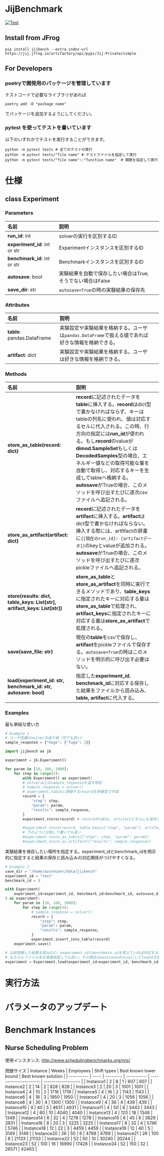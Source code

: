 # JijBenchmark

[![Test](https://github.com/Jij-Inc/JijBenchmark/actions/workflows/python-test.yml/badge.svg)](https://github.com/Jij-Inc/JijBenchmark/actions/workflows/python-test.yml)
## Install from JFrog
```shell
pip install jijbench --extra-index-url https://jij.jfrog.io/artifactory/api/pypi/Jij-Private/simple
```

## For Developers

### poetryで開発用のパッケージを管理しています

テストコードで必要なライブラリがあれば

```shell
poetry add -D "package name"
```

でパッケージを追加するようにしてください。

### pytest を使ってテストを書いています

以下のいずれかでテストを実行することができます。

```shell
python -m pytest tests # 全てのテストの実行
python -m pytest tests/"file name" # テストファイルを指定して実行
python -m pytest tests/"file name"::"function name"  # 関数を指定して実行
```



# 仕様
## **class Experiment**
### **Parameters**
|名前|説明||
|:---|:---|:---|
|**run_id**: int|solverの実行を区別するID|
|**experiment_id**: int or str |Experimentインスタンスを区別するID|
|**benchmark_id**: int or str|Benchmarkインスタンスを区別するID|
|**autosave**: bool|実験結果を自動で保存したい場合はTrue,そうでない場合はFalse|
|**save_dir**: str|`autosave=True`の時の実験結果の保存先|

### **Attributes**
|名前|説明||
|:---|:---|:---|
|**table**: pandas.DataFrame|実験設定や実験結果を格納する。ユーザは`pandas.DataFrame`で扱える値であれば好きな情報を格納できる。||
|**artifact**: dict|実験設定や実験結果を格納する。ユーザは好きな情報を格納できる。||

### **Methods**
|名前|説明||
|:---|:---|:---|
|**store_as_table(record: dict)**|**record**に記述されたデータを**table**に挿入する。**record**はdict型で書かなければならず、キーはtableの列名に使われ、値は対応するセルに代入される。この時、行方向の指定には**run_id**が使われる。もし**record**のvalueが**dimod.SampleSet**もしくは**DecodedSamples**型の場合、エネルギー値などの取得可能な量を自動で取得し、対応するキーを生成してtableへ格納する。**autosave**がTrueの場合、このメソッドを呼び出すたびに逐次csvファイルへ追記される。||
|**store_as_artifact(artifact: dict)**|**record**に記述されたデータを**artifact**に挿入する。**artifact**はdict型で書かなければならない。挿入する際には、artfifactの辞書に`{[現在のrun_id]: [artifactデータ]}`のkeyとvalueが追加される。**autosave**がTrueの場合、このメソッドを呼び出すたびに逐次pickleファイルへ追記される。||
|**store(results: dict, table_keys: List[str], artifact_keys: List[str])**|**store_as_table**と**store_as_artifact**を同時に実行できるメソッドであり、**table_keys**に指定されたキーに対応する量は**store_as_table**で処理され、**artifact_keys**に指定されたキーに対応する量は**store_as_artifact**で処理される。||
|**save(save_file: str)**|現在の**table**をcsvで保存し、**artifact**をpickleファイルで保存する。`autosave=True`の時はこのメソッドを明示的に呼び出す必要はない。
|**load(experiment_id: str, benchmark_id: str, autosave: bool)**|指定した**experiment_id**, **benchmark_id**に対応する保存した結果をファイルから読み込み、**table, artifact**に代入する。||

### **Examples**
最も単純な使い方
```python
# Example 1
# ユーザ定義のsolverの返り値（何でも良い）
sample_response = {"hoge": {"fuga": 1}}

import jijbench as jb

experiment = jb.Experiment()

for param in [10, 100, 1000]:
    for step in range(3):
        with Experiment() as experiment:
        # solverは上のsample_responseを返す想定
        # sample_response = solver()
        # experiment.tableに登録するrecordを辞書型で作成
        record = {
            "step": step,
            "param": param,
            "results": sample_response,
        }
        experiment.store(record) # recordがtable, artifactどちらにも保存される

        #experiment.store(record, table_keys=["step", "param"], artifact_keys=["results"]) # step, paramはtableに、resultsはartifactに保存される。
        # 下のように分割して書いても良い
        #experiment.store_as_table({"step": step, "param": param}) 
        #experiment.store_as_artifact({"results": sample_response})  

```
実験結果を保存したい場所を指定する。experiment_idとbenchmark_idを明示的に指定すると結果の保存と読み込みの対応関係がつけやすくなる。
```python
# Example 2
save_dir = "/home/azureuser/data/jijbench"
experiment_id = "test"
benchmark_id = 0

with Experiment(
    experiment_id=experiment_id, benchmark_id=benchmark_id, autosave_dir=save_dir
) as experiment:
    for param in [10, 100, 1000]:
        for step in range(3):
            # sample_response = solver()
            record = {
                "step": step,
                "param": param,
                "results": sample_response,
            }
            experiment.insert_into_table(record)
    experiment.save()

# 以前実験した結果を読み込む。experiment_idとbenchmark_idを覚えていれば対応する実験を読み込める。
# もちろんファイル名を直接指定しても良い。その場合はautosave=Falseにしてloadの引数でファイル名を指定する。
experiment = Experiment.load(experiment_id=experiment_id, benchmark_id=benchmark_id, autosave_dir=save_dir)
```

# 実行方法
# パラメータのアップデート

# Benchmark Instances
## Nurse Scheduling Problem
使用インスタンス: http://www.schedulingbenchmarks.org/nrp/

問題サイズ
| Instance   | Weeks | Employees | Shift types | Best known lower bound | Best known solution | 
| ---------- | ----: | --------: | ----------: | ---------------------: | ------------------: | 
| Instance1  | 2     | 8         | 1           | 607                    | 607                 | 
| Instance2  | 2     | 14        | 2           | 828                    | 828                 | 
| Instance3  | 2     | 20        | 3           | 1001                   | 1001                | 
| Instance4  | 4     | 10        | 2           | 1716                   | 1716                | 
| Instance5  | 4     | 16        | 2           | 1143                   | 1143                | 
| Instance6  | 4     | 18        | 3           | 1950                   | 1950                | 
| Instance7  | 4     | 20        | 3           | 1056                   | 1056                | 
| Instance8  | 4     | 30        | 4           | 1300                   | 1300                | 
| Instance9  | 4     | 36        | 4           | 439                    | 439                 | 
| Instance10 | 4     | 40        | 5           | 4631                   | 4631                | 
| Instance11 | 4     | 50        | 6           | 3443                   | 3443                | 
| Instance12 | 4     | 60        | 10          | 4040                   | 4040                | 
| Instance13 | 4     | 120       | 18          | 1348                   | 1348                | 
| Instance14 | 6     | 32        | 4           | 1278                   | 1278                | 
| Instance15 | 6     | 45        | 6           | 3829                   | 3831                | 
| Instance16 | 8     | 20        | 3           | 3225                   | 3225                | 
| Instance17 | 8     | 32        | 4           | 5746                   | 5746                | 
| Instance18 | 12    | 22        | 3           | 4459                   | 4459                | 
| Instance19 | 12    | 40        | 5           | 3149                   | 3149                | 
| Instance20 | 26    | 50        | 6           | 4769                   | 4769                | 
| Instance21 | 26    | 100       | 8           | 21133                  | 21133               | 
| Instance22 | 52    | 50        | 10          | 30240                  | 30244               | 
| Instance23 | 52    | 100       | 16          | 16990                  | 17428               | 
| Instance24 | 52    | 150       | 32          | 26571                  | 42463               | 
